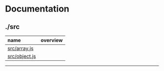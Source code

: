 Documentation
===
./src
---
name | overview
:-- | :--
[src/array.js](src/array.md) | 
[src/object.js](src/object.md) | 
- - -

